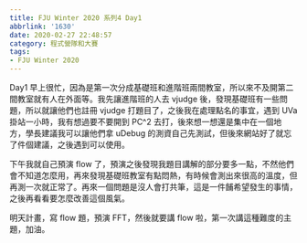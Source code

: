 ```yaml
---
title: FJU Winter 2020 系列4 Day1
abbrlink: '1630'
date: 2020-02-27 22:48:57
category: 程式營隊和大賽
tags:
- FJU Winter 2020
---
```

Day1 早上很忙，因為是第一次分成基礎班和進階班兩間教室，所以來不及開第二間教室就有人在外面等。我先讓進階班的人去 vjudge 後，發現基礎班有一些問題，所以就讓他們也註冊 vjudge 打題目了，之後我在處理點名的事宜，遇到 UVa 掛站一小時，我有想過要不要開到 PC^2 去打，後來想一想還是集中在一個地方，學長建議我可以讓他們拿 uDebug 的測資自己先測試，但後來網站好了就忘了件個建議，之後遇到可以使用。
<!-- more -->
下午我就自己預演 flow 了，預演之後發現我題目講解的部分要多一點，不然他們會不知道怎麼用，再來發現基礎班教室有點悶熱，有時候會測出來很高的溫度，但再測一次就正常了。再來一個問題是沒人會打共筆，這是一件餔希望發生的事情，之後再看看要怎麼改善這個風氣。

明天計畫，寫 flow 題，預演 FFT，然後就要講 flow 啦，第一次講這種難度的主題，加油。